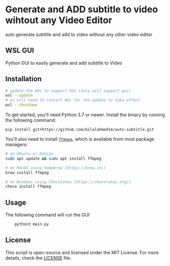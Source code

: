 # Generate and ADD subtitle to video wihtout any Video Editor
auto generate subtitle and add to video without any other video editor

## WSL GUI
Python GUI to easily generate and add subtitle to Video

## Installation

```bash
# update the WSL to support GUI (only wsl2 support gui)
wsl --update
# ou will need to restart WSL for the update to take effect
wsl --shutdown
```

To get started, you'll need Python 3.7 or newer. Install the binary by running the following command:

    pip install git+https://github.com/bilalahmed14/auto-subtitle.git

You'll also need to install [`ffmpeg`](https://ffmpeg.org/), which is available from most package managers:

```bash
# on Ubuntu or Debian
sudo apt update && sudo apt install ffmpeg

# on MacOS using Homebrew (https://brew.sh/)
brew install ffmpeg

# on Windows using Chocolatey (https://chocolatey.org/)
choco install ffmpeg
```

## Usage

The following command will run the GUI

```bash
    python3 main.py
```

## License

This script is open-source and licensed under the MIT License. For more details, check the [LICENSE](LICENSE) file.